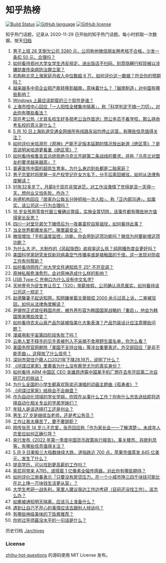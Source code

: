 # 知乎热榜
[![Build Status](https://github.com/ToWeLong/zhihu-hot-questions/workflows/CI/badge.svg)](https://github.com/ToWeLong/zhihu-hot-questions/actions)
[![GitHub language](https://img.shields.io/badge/language-golang-orange.svg)](https://golang.org/)
[![GitHub license](https://img.shields.io/github/license/ToWeLong/zhihu-hot-questions)](https://github.com/ToWeLong/zhihu-hot-questions/blob/main/LICENSE)

知乎热门话题，记录从 2020-11-29 日开始的知乎热门话题。每小时抓取一次数据，按天[归档](./archives)

<!-- BEGIN -->

1. [男子上班 28 天倒欠公司 3280 元，公司称他微信朋友圈考核不合格，少发一条扣 50 元，合理吗？](https://www.zhihu.com/question/532024467)
1. [如何看待郑州大学女学生违反规定、进出饭店不扫码、刻意隐瞒行程现被以涉嫌妨害传染病防治罪立案？](https://www.zhihu.com/question/531659406)
1. [机构称北京上海家庭月收入中位数超 6 万，如何评价这一数据？符合你的预期吗？](https://www.zhihu.com/question/532086367)
1. [越来越多中资企业把产能转移到越南，意味着什么？「越南制造」对中国有哪些影响？](https://www.zhihu.com/question/531975821)
1. [Windows 上最应该卸载的三个软件是谁？](https://www.zhihu.com/question/531532401)
1. [上海市控中心回应「一人阳性全楼集中隔离」，称「科学判定不搞一刀切」，对此你有哪些看法？](https://www.zhihu.com/question/532097018)
1. [现在考公热（尤其名校生好多把考公当作首选）而公务员不看学校，那么拼命考名校的意义是什么？](https://www.zhihu.com/question/531504167)
1. [5 月 10 日上海轨道交通全网络所有线路车站均停止运营，有哪些信息值得关注？](https://www.zhihu.com/question/532118418)
1. [如何评价米哈游在《原神》产能不足版本延期的情况放出新游《绝区零》？是否说明米哈游更看重《绝区零》？](https://www.zhihu.com/question/531862788)
1. [如何看待格鲁吉亚总统拒绝乌克兰开辟第二条战线的要求，并称「乌克兰对盟友的要求越来越高」？](https://www.zhihu.com/question/531999098)
1. [普遍宣传中国的超低生育率，为什么身边到处都是二胎家庭？](https://www.zhihu.com/question/349960566)
1. [男子恋爱时将房屋一半产权登记在女方名下，分手后索回被驳，如何从法律角度解读？](https://www.zhihu.com/question/531987022)
1. [91年32多岁了，月薪8千现在非常迷茫，对工作没激情了觉得是混一天得一天，想创业又怕失败，咋办？](https://www.zhihu.com/question/532075159)
1. [尚德机构回应「居家办公每五分钟抓拍一次人脸」，称「正内部沟通」，如属实，该公司这一行为合理吗？](https://www.zhihu.com/question/532091225)
1. [16 岁女孩用零食代替三餐确诊胃癌，实施全胃切除，该事件都有哪些地方值得家长反思？](https://www.zhihu.com/question/531772538)
1. [四川一对堂兄弟欠下赌债后为一夜暴富挖自家祖坟，如何看待此事？](https://www.zhihu.com/question/532080196)
1. [当全世界都爆发丧尸，哪里最安全？](https://www.zhihu.com/question/64232240)
1. [微信增加「手机温度监控」功能，你会用到这项功能吗？微信为何要新增这项功能？](https://www.zhihu.com/question/531718959)
1. [为什么大 IP、大制作的《风起陇西》收视率这么低？纯网播热度会更好吗？](https://www.zhihu.com/question/530544975)
1. [美国科学家研究发现新冠病毒空气传播率或是接触面的千倍，这一发现对防疫工作有何帮助？](https://www.zhihu.com/question/532083514)
1. [如何看待网传广州大学文件通知低于 25° 不开空调？](https://www.zhihu.com/question/531931426)
1. [原神私服愈演愈烈，会对原神造成什么样的影响？](https://www.zhihu.com/question/531699220)
1. [USB Type-C 充电口为什么没有中文名字?](https://www.zhihu.com/question/483019525)
1. [天地壹号为促生育让员工「520」带薪放假，公司确认消息属实，如何看待该公司这一规定？](https://www.zhihu.com/question/532002711)
1. [赵德馨妻子起诉知网，知网嫌单篇文章赔偿 2000 余元过高上诉，二审被驳回，如何从法律角度解读？](https://www.zhihu.com/question/531971052)
1. [尹锡悦正式就任韩国总统，被外界形容为韩国国家战略的「重启」，他会为韩国带来哪些改变？](https://www.zhihu.com/question/532110553)
1. [如何看待农夫山泉产品包装被指美化大象表演？产品包装设计应注意哪些问题？](https://www.zhihu.com/question/532084554)
1. [漫威电影宇宙第四阶段失败了吗？](https://www.zhihu.com/question/531671604)
1. [云南人爱不释手的见手青被列入不采摘不食用野生菌名单，你怎么看？](https://www.zhihu.com/question/531770045)
1. [美国务院官网删除「美国不支持台独」等涉台重要表述，外交部回应「是非不能歪曲」，这释放了什么信号？](https://www.zhihu.com/question/532132763)
1. [深圳市常住户籍人口2021年下降28.19万，说明了什么？](https://www.zhihu.com/question/531812568)
1. [《间谍过家家》里黄昏为什么没有察觉尤尔的真实身份？](https://www.zhihu.com/question/531245241)
1. [如何看待 ARM 中国区 CEO 吴雄昂透露中国某手机厂商在去年开启第二次自研芯片的挑战？](https://www.zhihu.com/question/531953054)
1. [为什么全国的小学生都喜欢陈奕迅演唱的动画主题曲《孤勇者》？](https://www.zhihu.com/question/524618865)
1. [《间谍过家家》结局会不会崩盘？](https://www.zhihu.com/question/531087462)
1. [作为自动化领域的学长学姐，你现在从事什么工作？你有什么忠告送给即将选择自动化相关专业的学弟学妹们？](https://www.zhihu.com/question/531618552)
1. [年轻人是该选择打工还是创业？](https://www.zhihu.com/question/527111490)
1. [男生 27 岁是继续当老师，还是考公务员？](https://www.zhihu.com/question/530302726)
1. [工作让我太痛苦了，要不要辞职？](https://www.zhihu.com/question/532082110)
1. [网传张亮 14 岁儿子恋爱，张亮回应称「作为家长会一一了解清楚」，未成年人恋爱应如何正确引导？](https://www.zhihu.com/question/532030415)
1. [央行发布《2022 年第一季度中国货币政策执行报告》，事关楼市、存款利息等，有哪些信息值得关注？](https://www.zhihu.com/question/532080205)
1. [5 月 9 日美股三大指数继续大跌，道指跌近 700 点，苹果市值蒸发 845 亿美元，发生了什么？](https://www.zhihu.com/question/532079182)
1. [提高学历，可以找到更高薪的工作吗？](https://www.zhihu.com/question/531722994)
1. [索尼将带来 A7R5，或搭载 1 亿像素全幅传感器，对此你有哪些期待？](https://www.zhihu.com/question/510756717)
1. [如何评价江南春表示「只要没有房贷压力，在一个小城市挣三四千块钱可能比在北上挣一万块钱生活更从容」？](https://www.zhihu.com/question/532091127)
1. [大学生考研一战失利，家里人建议我边工作边考研（目前还没找工作），该怎么办？](https://www.zhihu.com/question/531680664)
1. [如果被通知明天隔离，应该马上准备什么？](https://www.zhihu.com/question/526125037)
1. [遇到让自己不开心的事情应该去跟别人倾诉吗？](https://www.zhihu.com/question/531871429)
1. [有哪些神级美味的下饭酱推荐？](https://www.zhihu.com/question/436284845)
1. [你听过导师最没水平的一句话是什么？](https://www.zhihu.com/question/360354252)

<!-- END -->

历史归档 [./archives](./archives)


### License
[zhihu-hot-questions](https://github.com/towelong/zhihu-hot-questions) 的源码使用 MIT License 发布。